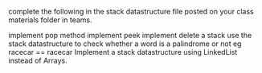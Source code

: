 complete the following in the stack datastructure file posted on your class materials folder in teams.

implement pop method
implement peek
implement delete a stack
use the stack datastructure to check whether a word is a palindrome or not eg racecar  == racecar
Implement a stack datastructure using LinkedList instead of Arrays.
